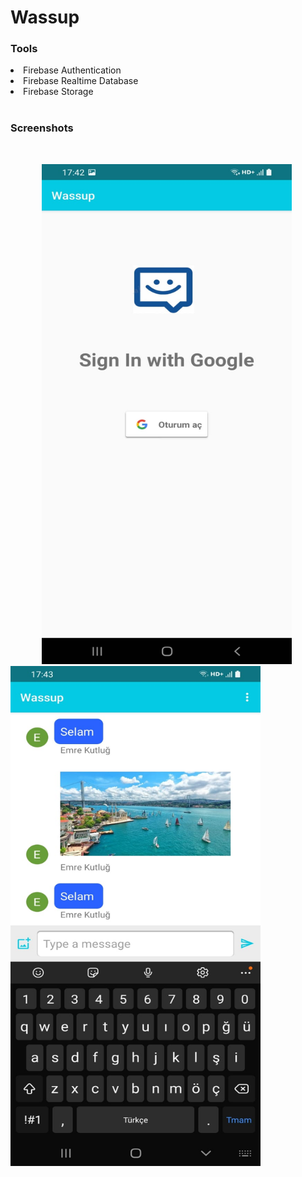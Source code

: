 <h1>Wassup</h1>

<h3>Tools</h3>

<li>Firebase Authentication</li>
<li>Firebase Realtime Database</li>
<li>Firebase Storage</li>
<br>
<h3>Screenshots</h3>
<br>

<img src="https://github.com/emrekutlug/wassup/blob/main/screenshots/image4.jpeg" alt="drawing" width="400" height="800" hspace="50"/> <img src="https://github.com/emrekutlug/wassup/blob/main/screenshots/image1.jpeg" alt="drawing" width="400" height="800"/>



